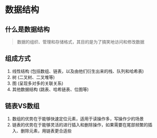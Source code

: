 # 数据结构
## 什么是数据结构
>数据的组织、管理和存储格式，其目的是为了搞笑地访问和修改数据
## 组成方式
1. 线性结构 (包括数组、链表，以及由他们衍生出来的栈、队列和哈希表)
2. 树 (二叉树、二叉堆等)
3. 图 (呈现多对多的关联关系)
4. 其他数据结构 (跳表、哈希链表、位图等)

## 链表VS数组
1. 数组的优势在于能够快速定位元素，适用于读操作多，写操作少的场景
2. 链表的优势在于能够灵活的进行插入和删除操作，如果需要在尾部频繁的插入、删除元素，用链表更合适些

